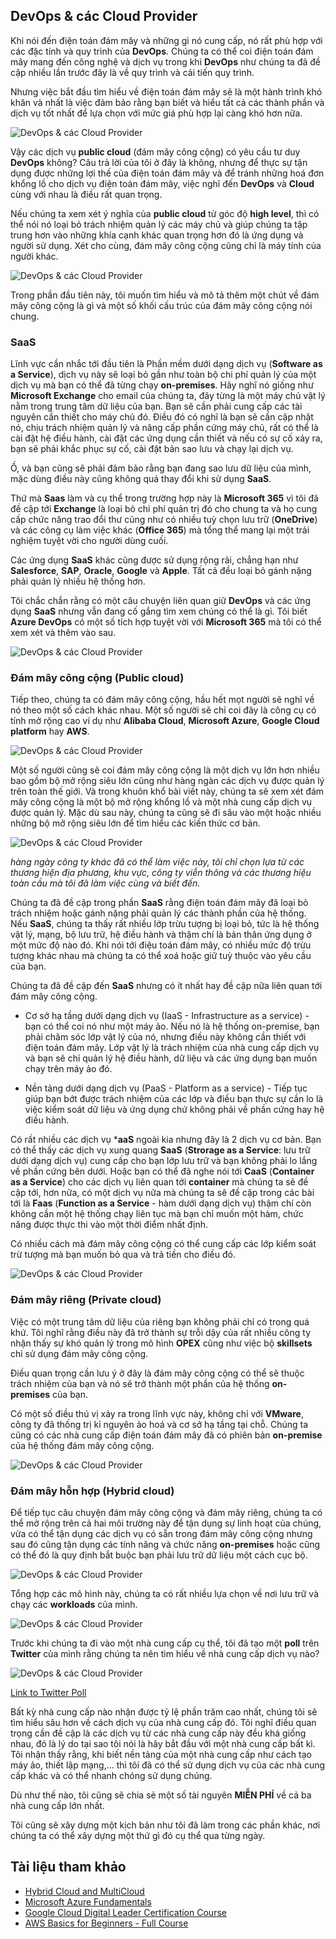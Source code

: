 ## DevOps & các Cloud Provider

Khi nói đến điện toán đám mây và những gì nó cung cấp, nó rất phù hợp với các đặc tính và quy trình của **DevOps**. Chúng ta có thể coi điện toán đám mây mang đến công nghệ và dịch vụ trong khi **DevOps** như chúng ta đã đề cập nhiều lần trước đây là về quy trình và cải tiến quy trình.

Nhưng việc bắt đầu tìm hiểu về điện toán đám mây sẽ là một hành trình khó khăn và nhất là việc đảm bảo rằng bạn biết và hiểu tất cả các thành phần và dịch vụ tốt nhất để lựa chọn với mức giá phù hợp lại càng khó hơn nữa.

![DevOps & các Cloud Provider](Image/../../Image/DevOps-Cloud-Provider01.png)

Vậy các dịch vụ **public cloud** (đám mây công cộng) có yêu cầu tư duy **DevOps** không? Câu trả lời của tôi ở đây là không, nhưng để thực sự tận dụng được những lợi thế của điện toán đám mây và để tránh những hoá đơn khổng lồ cho dịch vụ điện toán đám mây, việc nghĩ đến **DevOps** và **Cloud** cùng với nhau là điều rất quan trọng.

Nếu chúng ta xem xét ý nghĩa của **public cloud** từ góc độ **high level**, thì có thể nói nó loại bỏ trách nhiệm quản lý các máy chủ và giúp chúng ta tập trung hơn vào những khía cạnh khác quan trọng hơn đó là ứng dụng và người sử dụng. Xét cho cùng, đám mây công cộng cũng chỉ là máy tính của người khác. 

![DevOps & các Cloud Provider](Image/../../Image/DevOps-Cloud-Provider02.png)

Trong phần đầu tiên này, tôi muốn tìm hiểu và mô tả thêm một chút về đám mây công cộng là gì và một số khối cấu trúc của đám mây công cộng nói chung.

### SaaS

Lĩnh vực cần nhắc tới đầu tiên là Phần mềm dưới dạng dịch vụ (**Software as a Service**), dịch vụ này sẽ loại bỏ gần như toàn bộ chi phí quản lý của một dịch vụ mà bạn có thể đã từng chạy **on-premises**. Hãy nghĩ nó giống như **Microsoft Exchange** cho email của chúng ta, đây từng là một máy chủ vật lý nằm trong trung tâm dữ liệu của bạn. Bạn sẽ cần phải cung cấp các tài nguyên cần thiết cho máy chủ đó. Điều đó có nghĩ là bạn sẽ cần cập nhật nó, chịu trách nhiệm quản lý và nâng cấp phần cứng máy chủ, rất có thể là cài đặt hệ điều hành, cài đặt các ứng dụng cần thiết và nếu có sự cố xảy ra, bạn sẽ phải khắc phục sự cố, cài đặt bản sao lưu và chạy lại dịch vụ.

Ồ, và bạn cũng sẽ phải đảm bảo rằng bạn đang sao lưu dữ liệu của mình, mặc dùng điều này cũng không quá thay đổi khi sử dụng **SaaS**.

Thứ mà **Saas** làm và cụ thể trong trường hợp này là **Microsoft 365** vì tôi đã đề cập tới **Exchange** là loại bỏ chi phí quản trị đó cho chung ta và họ cung cấp chức năng trao đổi thư cũng như có nhiều tuỳ chọn lưu trữ (**OneDrive**) và các công cụ làm việc khác (**Office 365**) mà tổng thể mang lại một trải nghiệm tuyệt vời cho người dùng cuối.

Các ứng dụng **SaaS** khác cũng được sử dụng rộng rãi, chẳng hạn như **Salesforce**, **SAP**, **Oracle**, **Google** và **Apple**. Tất cả đều loại bỏ gánh nặng phải quản lý nhiều hệ thống hơn.

Tôi chắc chắn rằng có một câu chuyện liên quan giữ **DevOps** và các ứng dụng **SaaS** nhưng vẫn đang cố gắng tìm xem chúng có thể là gì. Tôi biết **Azure DevOps** có một số tích hợp tuyệt vời với **Microsoft 365** mà tôi có thể xem xét và thêm vào sau.

![DevOps & các Cloud Provider](Image/../../Image/DevOps-Cloud-Provider03.png)

### Đám mây công cộng (Public cloud)

Tiếp theo, chúng ta có đám mây công cộng, hầu hết mọt người sẽ nghĩ về nó theo một số cách khác nhau. Một số người sẽ chỉ coi đây là công cụ có tính mở rộng cao ví dụ như **Alibaba Cloud**, **Microsoft Azure**, **Google Cloud platform** hay **AWS**.

![DevOps & các Cloud Provider](Image/../../Image/DevOps-Cloud-Provider04.png)

Một số người cũng sẽ coi đám mây công cộng là một dịch vụ lớn hơn nhiều bao gồm bộ mở rộng siêu lớn cũng như hàng ngàn các dịch vụ được quản lý trên toàn thế giới. Và trong khuôn khổ bài viết này, chúng ta sẽ xem xét đám mây công cộng là một bộ mở rộng khổng lồ và một nhà cung cấp dịch vụ được quản lý. Mặc dù sau này, chúng ta cũng sẽ đi sâu vào một hoặc nhiều những bộ mở rộng siêu lớn để tìm hiểu các kiến thức cơ bản.

![DevOps & các Cloud Provider](Image/../../Image/DevOps-Cloud-Provider05.png)

_hàng ngày công ty khác đã có thể làm việc này, tôi chỉ chọn lựa từ các thương hiện địa phương, khu vực, công ty viễn thông và các thương hiệu toàn cầu mà tôi đã làm việc cùng và biết đến._

Chúng ta đã đề cập trong phần **SaaS** rằng điện toán đám mây đã loại bỏ trách nhiệm hoặc gánh nặng phải quản lý các thành phần của hệ thống. Nếu **SaaS**, chúng ta thấy rất nhiều lớp trừu tượng bị loại bỏ, tức là hệ thống vật lý, mạng, bộ lưu trữ, hệ điều hành và thậm chí là bản thân ứng dụng ở một mức độ nào đó. Khi nói tới điệu toán đám mây, có nhiều mức độ trừu tượng khác nhau mà chúng ta có thể xoá hoặc giữ tuỳ thuộc vào yêu cầu của bạn.

Chúng ta đã đề cập đến **SaaS** nhưng có ít nhất hay đề cập nữa liên quan tới đám mây công cộng.

- Cơ sở hạ tầng dưới dạng dịch vụ (IaaS - Infrastructure as a service) - bạn có thể coi nó như một máy ảo. Nếu nó là hệ thống on-premise, bạn phải chăm sóc lớp vật lý của nó, nhưng điều này không cần thiết với điện toán đám mây. Lớp vật lý là trách nhiệm của nhà cung cấp dịch vụ và bạn sẽ chỉ quản lý hệ điều hành, dữ liệu và các ứng dụng bạn muốn chạy trên máy ảo đó.

- Nền tảng dưới dạng dịch vụ (PaaS - Platform as a service) - Tiếp tục giúp bạn bớt được trách nhiệm của các lớp và điều bạn thực sự cần lo là việc kiểm soát dữ liệu và ứng dụng chứ không phải về phần cứng hay hệ điều hành.

Có rất nhiều các dịch vụ ***aaS** ngoài kia nhưng đây là 2 dịch vụ cơ bản. Bạn có thể thấy các dịch vụ xung quang **SaaS** (**Strorage as a Service**: lưu trữ dưới dạng dịch vụ) cung cấp cho bạn lớp lưu trữ và bạn không phải lo lắng về phần cứng bên dưới. Hoặc bạn có thể đã nghe nói tới **CaaS** (**Container as a Service**) cho các dịch vụ liên quan tới **container** mà chúng ta sẽ đề cập tới, hơn nữa, có một dịch vụ nữa mà chúng ta sẽ đề cập trong các bài tới là **Faas** (**Function as a Service** - hàm dưới dạng dịch vụ) thậm chí còn không cần một hệ thống chạy liên tục mà bạn chỉ muốn một hàm, chức năng được thực thi vào một thời điểm nhất định.

Có nhiều cách mà đám mây công cộng có thể cung cấp các lớp kiểm soát trừ tượng mà bạn muốn bỏ qua và trả tiền cho điều đó.

![DevOps & các Cloud Provider](Image/../../Image/DevOps-Cloud-Provider06.png)

### Đám mây riêng (Private cloud)

Việc có một trung tâm dữ liệu của riêng bạn không phải chỉ có trong quá khứ.  Tôi nghĩ rằng điều này đã trở thành sự trỗi dậy của rất nhiều công ty nhận thấy sự khó quản lý trong mô hình **OPEX** cũng như việc bộ **skillsets** chỉ sử dụng đám mây công cộng.

Điều quan trọng cần lưu ý ở đây là đám mây công cộng có thể sẽ thuộc trách nhiệm của bạn và nó sẽ trở thành một phần của hệ thống **on-premises** của bạn. 

Có một số điều thú vị xảy ra trong lĩnh vực này, không chỉ với **VMware**, công ty đã thống trị kỉ nguyên ảo hoá và cơ sở hạ tầng tại chỗ. Chúng ta cũng có các nhà cung cấp điện toán đám mây đã có phiên bản **on-premise** của hệ thống đám mây công cộng.

![DevOps & các Cloud Provider](Image/../../Image/DevOps-Cloud-Provider07.png)

### Đám mây hỗn hợp (Hybrid cloud)

Để tiếp tục câu chuyện đám mây công cộng và đám mây riêng, chúng ta có thể mở rộng trên cả hai môi trường này để tận dụng sự linh hoạt của chúng, vừa có thể tận dụng các dịch vụ có sẵn trong đám mây công cộng nhưng sau đó cũng tận dụng các tính năng và chức năng **on-premises** hoặc cũng có thể đó là quy định bắt buộc bạn phải lưu trữ dữ liệu một cách cục bộ. 

![DevOps & các Cloud Provider](Image/../../Image/DevOps-Cloud-Provider08.png)

Tổng hợp các mô hình này, chúng ta có rất nhiều lựa chọn về nơi lưu trữ và chạy các **workloads** của mình.

![DevOps & các Cloud Provider](Image/../../Image/DevOps-Cloud-Provider09.png)

Trước khi chúng ta đi vào một nhà cung cấp cụ thể, tôi đã tạo một **poll** trên **Twitter** của mình rằng chúng ta nên tìm hiểu về nhà cung cấp dịch vụ nào? 

![DevOps & các Cloud Provider](Image/../../Image/DevOps-Cloud-Provider010.png)

[Link to Twitter Poll](https://twitter.com/MichaelCade1/status/1486814904510259208?s=20&t=x2n6QhyOXSUs7Pq0itdIIQ)

Bất kỳ nhà cung cấp nào nhận được tỷ lệ phần trăm cao nhất, chúng tôi sẽ tìm hiểu sâu hơn về cách dịch vụ của nhà cung cấp đó. Tôi nghĩ điều quan trọng cần đề cập là các dịch vụ từ các nhà cung cấp này đều khá giống nhau, đó là lý do tại sao tôi nói là hãy bắt đầu với một nhà cung cấp bất kì. Tôi nhận thấy rằng, khi biết nền tảng của một nhà cung cấp như cách tạo máy ảo, thiết lập mạng,... thì tôi đã có thể sử dụng dịch vụ của các nhà cung cấp khác và có thể nhanh chóng sử dụng chúng.

Dù như thế nào, tôi cũng sẽ chia sẻ một số tài nguyên **MIỄN PHÍ** về cả ba nhà cung cấp lớn nhất.

Tôi cũng sẽ xây dựng một kịch bản như tôi đã làm trong các phần khác, nơi chúng ta có thể xây dựng một thứ gì đó cụ thể qua từng ngày.

## Tài liệu tham khảo

- [Hybrid Cloud and MultiCloud](https://www.youtube.com/watch?v=qkj5W98Xdvw)
- [Microsoft Azure Fundamentals](https://www.youtube.com/watch?v=NKEFWyqJ5XA&list=WL&index=130&t=12s)
- [Google Cloud Digital Leader Certification Course](https://www.youtube.com/watch?v=UGRDM86MBIQ&list=WL&index=131&t=10s)
- [AWS Basics for Beginners - Full Course](https://www.youtube.com/watch?v=ulprqHHWlng&t=5352s)